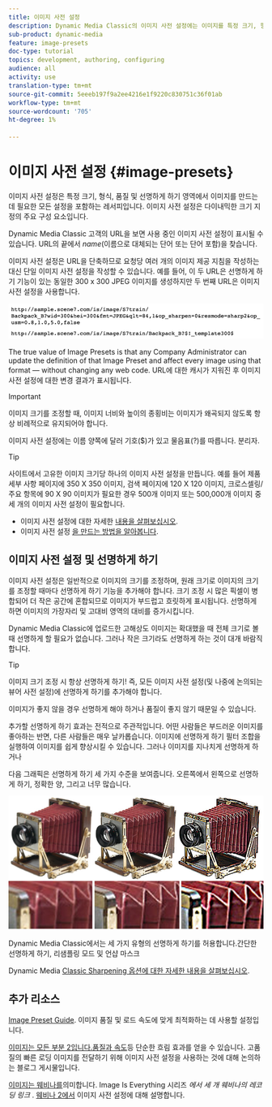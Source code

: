 ```yaml
---
title: 이미지 사전 설정
description: Dynamic Media Classic의 이미지 사전 설정에는 이미지를 특정 크기, 형식, 품질 및 선명하게 하는 데 필요한 모든 설정이 포함되어 있습니다. 이미지 사전 설정은 다이내믹한 크기 지정의 주요 구성 요소입니다. Dynamic Media Classic에서 URL을 보면 이미지 사전 설정이 사용 중인지 쉽게 확인할 수 있습니다. 이미지 사전 설정, 이러한 사전 설정이 왜 유용한지, 만드는 방법에 대해 학습합니다.
sub-product: dynamic-media
feature: image-presets
doc-type: tutorial
topics: development, authoring, configuring
audience: all
activity: use
translation-type: tm+mt
source-git-commit: 5eeeb197f9a2ee4216e1f9220c830751c36f01ab
workflow-type: tm+mt
source-wordcount: '705'
ht-degree: 1%

---
```



# 이미지 사전 설정 {#image-presets}

이미지 사전 설정은 특정 크기, 형식, 품질 및 선명하게 하기 영역에서 이미지를 만드는 데 필요한 모든 설정을 포함하는 레서피입니다. 이미지 사전 설정은 다이내믹한 크기 지정의 주요 구성 요소입니다.

Dynamic Media Classic 고객의 URL을 보면 사용 중인 이미지 사전 설정이 표시될 수 있습니다. URL의 끝에서 $name$(이름으로 대체되는 단어 또는 단어 포함)을 찾습니다.

이미지 사전 설정은 URL을 단축하므로 요청당 여러 개의 이미지 제공 지침을 작성하는 대신 단일 이미지 사전 설정을 작성할 수 있습니다. 예를 들어, 이 두 URL은 선명하게 하기 기능이 있는 동일한 300 x 300 JPEG 이미지를 생성하지만 두 번째 URL은 이미지 사전 설정을 사용합니다.

![이미지](assets/image-presets/image-preset-2.png)

The true value of Image Presets is that any Company Administrator can update the definition of that Image Preset and affect every image using that format — without changing any web code. URL에 대한 캐시가 지워진 후 이미지 사전 설정에 대한 변경 결과가 표시됩니다.

>[!IMPORTANT]
>
>이미지 크기를 조정할 때, 이미지 너비와 높이의 종횡비는 이미지가 왜곡되지 않도록 항상 비례적으로 유지되어야 합니다.

이미지 사전 설정에는 이름 양쪽에 달러 기호($)가 있고 물음표(?)를 따릅니다. 분리자.

>[!TIP]
>
>사이트에서 고유한 이미지 크기당 하나의 이미지 사전 설정을 만듭니다. 예를 들어 제품 세부 사항 페이지에 350 X 350 이미지, 검색 페이지에 120 X 120 이미지, 크로스셀링/주요 항목에 90 X 90 이미지가 필요한 경우 500개 이미지 또는 500,000개 이미지 중 세 개의 이미지 사전 설정이 필요합니다.

- 이미지 사전 설정에 대한 자세한 [내용을 살펴보십시오](https://docs.adobe.com/content/help/en/dynamic-media-classic/using/image-sizing/setting-image-presets.html).
- 이미지 사전 설정 [을 만드는 방법을 알아봅니다](https://docs.adobe.com/content/help/en/dynamic-media-classic/using/image-sizing/setting-image-presets.html#creating-an-image-preset).

## 이미지 사전 설정 및 선명하게 하기

이미지 사전 설정은 일반적으로 이미지의 크기를 조정하며, 원래 크기로 이미지의 크기를 조정할 때마다 선명하게 하기 기능을 추가해야 합니다. 크기 조정 시 많은 픽셀이 병합되어 더 작은 공간에 혼합되므로 이미지가 부드럽고 흐릿하게 표시됩니다. 선명하게 하면 이미지의 가장자리 및 고대비 영역의 대비를 증가시킵니다.

Dynamic Media Classic에 업로드한 고해상도 이미지는 확대했을 때 전체 크기로 볼 때 선명하게 할 필요가 없습니다. 그러나 작은 크기라도 선명하게 하는 것이 대개 바람직합니다.

>[!TIP]
>
>이미지 크기 조정 시 항상 선명하게 하기! 즉, 모든 이미지 사전 설정(및 나중에 논의되는 뷰어 사전 설정)에 선명하게 하기를 추가해야 합니다.
>
>이미지가 좋지 않을 경우 선명하게 해야 하거나 품질이 좋지 않기 때문일 수 있습니다.

추가할 선명하게 하기 효과는 전적으로 주관적입니다. 어떤 사람들은 부드러운 이미지를 좋아하는 반면, 다른 사람들은 매우 날카롭습니다. 이미지에 선명하게 하기 필터 조합을 실행하여 이미지를 쉽게 향상시킬 수 있습니다. 그러나 이미지를 지나치게 선명하게 하거나

다음 그래픽은 선명하게 하기 세 가지 수준을 보여줍니다. 오른쪽에서 왼쪽으로 선명하게 하기, 정확한 양, 그리고 너무 많습니다.

![이미지](assets/image-presets/image-presets-1.jpg)

Dynamic Media Classic에서는 세 가지 유형의 선명하게 하기를 허용합니다.간단한 선명하게 하기, 리샘플링 모드 및 언샵 마스크

Dynamic Media [Classic Sharpening 옵션에 대한 자세한 내용을 살펴보십시오](https://docs.adobe.com/content/help/en/dynamic-media-classic/using/master-files/sharpening-image.html#sharpening_an_image).

## 추가 리소스

[Image Preset Guide](https://www.adobe.com/content/dam/www/us/en/experience-manager/pdfs/dynamic-media-image-preset-guide.pdf). 이미지 품질 및 로드 속도에 맞게 최적화하는 데 사용할 설정입니다.

[이미지는 모든 부분 2입니다.품질과 속도](https://theblog.adobe.com/image-is-everything-part-2-its-never-just-a-blur-quality-versus-speed/)등 단순한 흐림 효과를 얻을 수 있습니다. 고품질의 빠른 로딩 이미지를 전달하기 위해 이미지 사전 설정을 사용하는 것에 대해 논의하는 블로그 게시물입니다.

[이미지는 웨비나를](https://dynamicmediaseries2019.enterprise.adobeevents.com/)의미합니다. Image Is Everything 시리즈 _에서 세 개 웨비나의 레코딩 링크_ . [웨비나 2에서](https://seminars.adobeconnect.com/p6lqaotpjnd3) 이미지 사전 설정에 대해 설명합니다.
